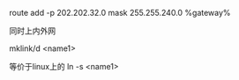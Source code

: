 route add -p 202.202.32.0 mask 255.255.240.0 %gateway%

同时上内外网


mklink/d <folder1>\<name1> <folder2>

等价于linux上的 ln -s <folder2> <folder1>\<name1>




